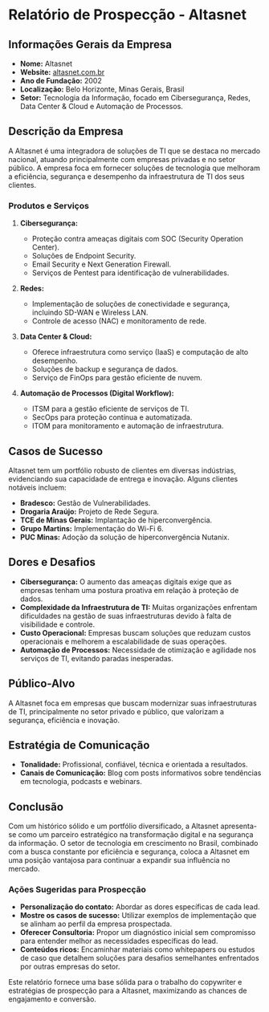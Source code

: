 # Relatório de Prospecção - Altasnet

## Informações Gerais da Empresa
- **Nome:** Altasnet
- **Website:** [altasnet.com.br](http://www.altasnet.com.br)
- **Ano de Fundação:** 2002
- **Localização:** Belo Horizonte, Minas Gerais, Brasil
- **Setor:** Tecnologia da Informação, focado em Cibersegurança, Redes, Data Center & Cloud e Automação de Processos.

## Descrição da Empresa
A Altasnet é uma integradora de soluções de TI que se destaca no mercado nacional, atuando principalmente com empresas privadas e no setor público. A empresa foca em fornecer soluções de tecnologia que melhoram a eficiência, segurança e desempenho da infraestrutura de TI dos seus clientes.

### Produtos e Serviços
1. **Cibersegurança:**
   - Proteção contra ameaças digitais com SOC (Security Operation Center).
   - Soluções de Endpoint Security.
   - Email Security e Next Generation Firewall.
   - Serviços de Pentest para identificação de vulnerabilidades.

2. **Redes:**
   - Implementação de soluções de conectividade e segurança, incluindo SD-WAN e Wireless LAN.
   - Controle de acesso (NAC) e monitoramento de rede.

3. **Data Center & Cloud:**
   - Oferece infraestrutura como serviço (IaaS) e computação de alto desempenho.
   - Soluções de backup e segurança de dados.
   - Serviço de FinOps para gestão eficiente de nuvem.

4. **Automação de Processos (Digital Workflow):**
   - ITSM para a gestão eficiente de serviços de TI.
   - SecOps para proteção contínua e automatizada.
   - ITOM para monitoramento e automação de infraestrutura.

## Casos de Sucesso
Altasnet tem um portfólio robusto de clientes em diversas indústrias, evidenciando sua capacidade de entrega e inovação. Alguns clientes notáveis incluem:
- **Bradesco:** Gestão de Vulnerabilidades.
- **Drogaria Araújo:** Projeto de Rede Segura.
- **TCE de Minas Gerais:** Implantação de hiperconvergência.
- **Grupo Martins:** Implementação do Wi-Fi 6.
- **PUC Minas:** Adoção da solução de hiperconvergência Nutanix.

## Dores e Desafios
- **Cibersegurança:** O aumento das ameaças digitais exige que as empresas tenham uma postura proativa em relação à proteção de dados.
- **Complexidade da Infraestrutura de TI:** Muitas organizações enfrentam dificuldades na gestão de suas infraestruturas devido à falta de visibilidade e controle.
- **Custo Operacional:** Empresas buscam soluções que reduzam custos operacionais e melhorem a escalabilidade de suas operações.
- **Automação de Processos:** Necessidade de otimização e agilidade nos serviços de TI, evitando paradas inesperadas.

## Público-Alvo
A Altasnet foca em empresas que buscam modernizar suas infraestruturas de TI, principalmente no setor privado e público, que valorizam a segurança, eficiência e inovação.

## Estratégia de Comunicação
- **Tonalidade:** Profissional, confiável, técnica e orientada a resultados.
- **Canais de Comunicação:** Blog com posts informativos sobre tendências em tecnologia, podcasts e webinars.

## Conclusão
Com um histórico sólido e um portfólio diversificado, a Altasnet apresenta-se como um parceiro estratégico na transformação digital e na segurança da informação. O setor de tecnologia em crescimento no Brasil, combinado com a busca constante por eficiência e segurança, coloca a Altasnet em uma posição vantajosa para continuar a expandir sua influência no mercado.

### Ações Sugeridas para Prospecção
- **Personalização do contato:** Abordar as dores específicas de cada lead.
- **Mostre os casos de sucesso:** Utilizar exemplos de implementação que se alinham ao perfil da empresa prospectada.
- **Oferecer Consultoria:** Propor um diagnóstico inicial sem compromisso para entender melhor as necessidades específicas do lead.
- **Conteúdos ricos:** Encaminhar materiais como whitepapers ou estudos de caso que detalhem soluções para desafios semelhantes enfrentados por outras empresas do setor.

Este relatório fornece uma base sólida para o trabalho do copywriter e estratégias de prospecção para a Altasnet, maximizando as chances de engajamento e conversão.